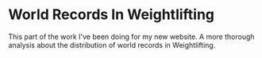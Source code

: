 # World Records In Weightlifting
This part of the work I've been doing for my new website.
A more thorough analysis about the distribution of world records in Weightlifting.
